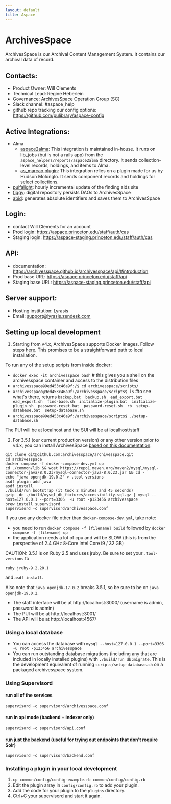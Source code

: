 ```yaml
---
layout: default
title: Aspace
---
```

# ArchivesSpace
ArchivesSpace is our Archival Content Management System. It contains our archival data of record.

## Contacts:
* Product Owner: Will Clements
* Technical Lead: Regine Heberlein
* Governance: ArchivesSpace Operation Group (SC)
* Slack channel: #aspace_help
* github repo tracking our config options: https://github.com/pulibrary/aspace-config

## Active Integrations:
* Alma
  * [aspace2alma](https://github.com/pulibrary/aspace_helpers): 
  This integration is maintained in-house. It runs on lib_jobs (but is not a rails app) from the `aspace_helpers/reports/aspace2alma` directory. It sends collection-level records, holdings, and items to Alma.
  * [as_marcao plugin](https://github.com/hudmol/as_marcao): 
  This integration relies on a plugin made for us by Hudson Molonglo. It sends component records and holdings for select collections.
* [pulfalight](https://github.com/pulibrary/pulfalight): 
  hourly incremental update of the finding aids site
* [figgy](https://github.com/pulibrary/figgy): 
  digital repository persists DAOs to ArchivesSpace
* [abid](https://github.com/pulibrary/abid): 
  generates absolute identifiers and saves them to ArchivesSpace

## Login:
* contact Will Clements for an account
* Prod login: https://aspace.princeton.edu/staff/auth/cas
* Staging login: https://aspace-staging.princeton.edu/staff/auth/cas

## API:
* documentation: https://archivesspace.github.io/archivesspace/api/#introduction
* Prod base URL: https://aspace.princeton.edu/staff/api
* Staging base URL: https://aspace-staging.princeton.edu/staff/api

## Server support:
* Hosting institution: Lyrasis
* Email: support@lyrasis.zendesk.com


## Setting up local development

1. Starting from v4.x, ArchivesSpace supports Docker images. Follow steps [here](https://f68ffde9.archivesspace-tech-docs.pages.dev/administration/docker/). This promises to be a straightforward path to local installation.

To run any of the setup scripts from inside docker:

- `docker exec -it archivesspace bash` # this gives you a shell on the archivesspace container and access to the distribution files
- `archivesspace@9ed453c46a9f:/$ cd archivesspace/scripts/`
- `archivesspace@9ed453c46a9f:/archivesspace/scripts$ ls` #to see what's there, returns
  `backup.bat  backup.sh  ead_export.bat  ead_export.sh  find-base.sh  initialize-plugin.bat  initialize-plugin.sh  password-reset.bat  password-reset.sh  rb  setup-database.bat  setup-database.sh`
- `archivesspace@9ed453c46a9f:/archivesspace/scripts$ ./setup-database.sh`

The PUI will be at localhost and the SUI will be at localhost/staff

2. For 3.5.1 (our current production version) or any other version prior to v4.x, you can install ArchivesSpace [based on this documentation](https://archivesspace.github.io/tech-docs/development/dev.html):

```
git clone git@github.com:archivesspace/archivesspace.git
cd archivesspace
docker compose -f docker-compose-dev.yml up
cd ./common/lib && wget https://repo1.maven.org/maven2/mysql/mysql-connector-java/8.0.23/mysql-connector-java-8.0.23.jar && cd -
echo "java openjdk-19.0.2" > .tool-versions
asdf plugin add java
asdf install
./build/run bootstrap (it took 2 minutes and 45 seconds)
gzip -dc ./build/mysql_db_fixtures/accessibility.sql.gz | mysql --host=127.0.0.1 --port=3306  -u root -p123456 archivesspace
brew install supervisord
supervisord -c supervisord/archivesspace.conf
```

If you use any docker file other than `docker-compose-dev.yml`, take note:

- you need to run `docker compose -f [filename] build` followed by `docker compose -f [filename] up`
- the application needs a lot of cpu and will be SLOW (this is from the perspective of 2.4 GHz 8-Core Intel Core i9 / 32 GB)

CAUTION: 3.5.1 is on Ruby 2.5 and uses jruby. Be sure to set your `.tool-versions` to
```
ruby jruby-9.2.20.1
```
and `asdf install`.

Also note that `java openjdk-17.0.2` breaks 3.5.1, so be sure to be on `java openjdk-19.0.2`.

* The staff interface will be at http://localhost:3000/ (username is admin, password is admin)
* The PUI will be at http://localhost:3001/
* The API will be at http://localhost:4567/

### Using a local database

* You can access the database with `mysql --host=127.0.0.1 --port=3306  -u root -p123456 archivesspace`
* You can run outstanding database migrations (including any that are included in locally installed plugins) with `./build/run db:migrate`.  This is the development equivalent of running `scripts/setup-database.sh` on a packaged archivesspace system.

### Using Supervisord
#### run all of the services
`supervisord -c supervisord/archivesspace.conf`

#### run in api mode (backend + indexer only)
`supervisord -c supervisord/api.conf`

#### run just the backend (useful for trying out endpoints that don't require Solr)
`supervisord -c supervisord/backend.conf`

### Installing a plugin in your local development

1. `cp common/config/config-example.rb common/config/config.rb`
2. Edit the plugin array in `config/config.rb` to add your plugin.
3. Add the code for your plugin to the `plugins` directory.
4. Ctrl+C your supervisord and start it again.
